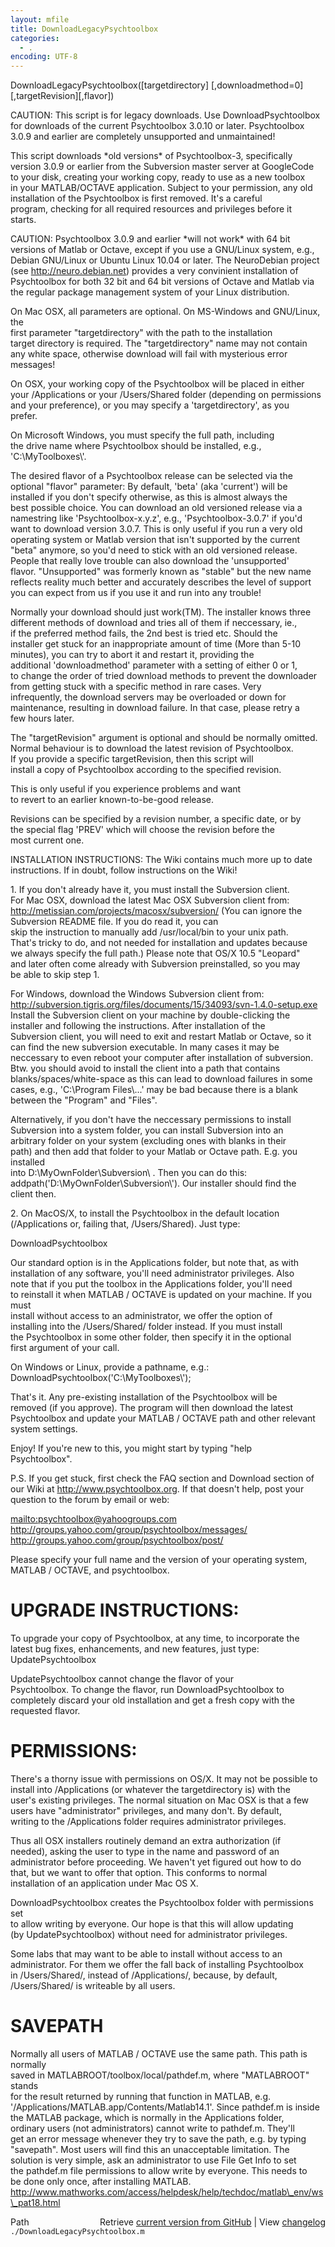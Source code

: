 ```yaml
---
layout: mfile
title: DownloadLegacyPsychtoolbox
categories:
  - .
encoding: UTF-8
---
```


DownloadLegacyPsychtoolbox([targetdirectory] [,downloadmethod=0] [,targetRevision][,flavor])  

CAUTION: This script is for legacy downloads. Use DownloadPsychtoolbox  
for downloads of the current Psychtoolbox 3.0.10 or later. Psychtoolbox  
3\.0.9 and earlier are completely unsupported and unmaintained!  

This script downloads \*old versions\* of Psychtoolbox-3, specifically  
version 3.0.9 or earlier from the Subversion master server at GoogleCode  
to your disk, creating your working copy, ready to use as a new toolbox  
in your MATLAB/OCTAVE application. Subject to your permission, any old  
installation of the Psychtoolbox is first removed. It's a careful  
program, checking for all required resources and privileges before it  
starts.  

CAUTION: Psychtoolbox 3.0.9 and earlier \*will not work\* with 64 bit  
versions of Matlab or Octave, except if you use a GNU/Linux system, e.g.,  
Debian GNU/Linux or Ubuntu Linux 10.04 or later. The NeuroDebian project  
(see http://neuro.debian.net) provides a very convinient installation of  
Psychtoolbox for both 32 bit and 64 bit versions of Octave and Matlab via  
the regular package management system of your Linux distribution.  

On Mac OSX, all parameters are optional. On MS-Windows and GNU/Linux, the  
first parameter "targetdirectory" with the path to the installation  
target directory is required. The "targetdirectory" name may not contain  
any white space, otherwise download will fail with mysterious error  
messages!  

On OSX, your working copy of the Psychtoolbox will be placed in either  
your /Applications or your /Users/Shared folder (depending on permissions  
and your preference), or you may specify a 'targetdirectory', as you  
prefer.  

On Microsoft Windows, you must specify the full path, including  
the drive name where Psychtoolbox should be installed, e.g.,  
'C:\\MyToolboxes\\'.  

The desired flavor of a Psychtoolbox release can be selected via the  
optional "flavor" parameter: By default, 'beta' (aka 'current') will be  
installed if you don't specify otherwise, as this is almost always the  
best possible choice. You can download an old versioned release via a  
namestring like 'Psychtoolbox-x.y.z', e.g., 'Psychtoolbox-3.0.7' if you'd  
want to download version 3.0.7. This is only useful if you run a very old  
operating system or Matlab version that isn't supported by the current  
"beta" anymore, so you'd need to stick with an old versioned release.  
People that really love trouble can also download the 'unsupported'  
flavor. "Unsupported" was formerly known as "stable" but the new name  
reflects reality much better and accurately describes the level of support  
you can expect from us if you use it and run into any trouble!  


Normally your download should just work(TM). The installer knows three  
different methods of download and tries all of them if neccessary, ie.,  
if the preferred method fails, the 2nd best is tried etc. Should the  
installer get stuck for an inappropriate amount of time (More than 5-10  
minutes), you can try to abort it and restart it, providing the  
additional 'downloadmethod' parameter with a setting of either 0 or 1,  
to change the order of tried download methods to prevent the downloader  
from getting stuck with a specific method in rare cases. Very  
infrequently, the download servers may be overloaded or down for  
maintenance, resulting in download failure. In that case, please retry a  
few hours later.  


The "targetRevision" argument is optional and should be normally omitted.  
Normal behaviour is to download the latest revision of Psychtoolbox.  
If you provide a specific targetRevision, then this script will  
install a copy of Psychtoolbox according to the specified revision.  

This is only useful if you experience problems and want  
to revert to an earlier known-to-be-good release.  

Revisions can be specified by a revision number, a specific date, or by  
the special flag 'PREV' which will choose the revision before the  
most current one.  


INSTALLATION INSTRUCTIONS: The Wiki contains much more up to date  
instructions. If in doubt, follow instructions on the Wiki!  

1\. If you don't already have it, you must install the Subversion client.  
For Mac OSX, download the latest Mac OSX Subversion client from:  
<http://metissian.com/projects/macosx/subversion/>
(You can ignore the Subversion README file. If you do read it, you can  
skip the instruction to manually add /usr/local/bin to your unix path.  
That's tricky to do, and not needed for installation and updates because  
we always specify the full path.) Please note that OS/X 10.5 "Leopard"  
and later often come already with Subversion preinstalled, so you may  
be able to skip step 1.  

For Windows, download the Windows Subversion client from:  
<http://subversion.tigris.org/files/documents/15/34093/svn-1.4.0-setup.exe>
Install the Subversion client on your machine by double-clicking the  
installer and following the instructions. After installation of the  
Subversion client, you will need to exit and restart Matlab or Octave, so it  
can find the new subversion executable. In many cases it may be  
neccessary to even reboot your computer after installation of subversion.  
Btw. you should avoid to install the client into a path that contains  
blanks/spaces/white-space as this can lead to download failures in some  
cases, e.g., 'C:\\Program Files\\...' may be bad because there is a blank  
between the "Program" and "Files".  

Alternatively, if you don't have the neccessary permissions to install  
Subversion into a system folder, you can install Subversion into an  
arbitrary folder on your system (excluding ones with blanks in their  
path) and then add that folder to your Matlab or Octave path. E.g. you installed  
into D:\\MyOwnFolder\\Subversion\\ . Then you can do this:  
addpath('D:\\MyOwnFolder\\Subversion\\'). Our installer should find the  
client then.  

2\. On MacOS/X, to install the Psychtoolbox in the default location  
(/Applications or, failing that, /Users/Shared). Just type:  

DownloadPsychtoolbox  

Our standard option is in the Applications folder, but note that, as with  
installation of any software, you'll need administrator privileges. Also  
note that if you put the toolbox in the Applications folder, you'll need  
to reinstall it when MATLAB / OCTAVE is updated on your machine. If you must  
install without access to an administrator, we offer the option of  
installing into the /Users/Shared/ folder instead. If you must install  
the Psychtoolbox in some other folder, then specify it in the optional  
first argument of your call.  

On Windows or Linux, provide a pathname, e.g.:  
DownloadPsychtoolbox('C:\\MyToolboxes\\');  

That's it. Any pre-existing installation of the Psychtoolbox will be  
removed (if you approve). The program will then download the latest  
Psychtoolbox and update your MATLAB / OCTAVE path and other relevant system settings.  

Enjoy! If you're new to this, you might start by typing "help  
Psychtoolbox".  

P.S. If you get stuck, first check the FAQ section and Download section of  
our Wiki at http://www.psychtoolbox.org. If that doesn't help, post your  
question to the forum by email or web:  

<mailto:psychtoolbox@yahoogroups.com>
<http://groups.yahoo.com/group/psychtoolbox/messages/>
<http://groups.yahoo.com/group/psychtoolbox/post/>

Please specify your full name and the version of your operating system,  
MATLAB / OCTAVE, and psychtoolbox.  

# UPGRADE INSTRUCTIONS:  

To upgrade your copy of Psychtoolbox, at any time, to incorporate the  
latest bug fixes, enhancements, and new features, just type:  
UpdatePsychtoolbox  

UpdatePsychtoolbox cannot change the flavor of your  
Psychtoolbox. To change the flavor, run DownloadPsychtoolbox to  
completely discard your old installation and get a fresh copy with the  
requested flavor.  

# PERMISSIONS:  

There's a thorny issue with permissions on OS/X. It may not be possible to  
install into /Applications (or whatever the targetdirectory is) with the  
user's existing privileges. The normal situation on Mac OSX is that a few  
users have "administrator" privileges, and many don't. By default,  
writing to the /Applications folder requires administrator privileges.  

Thus all OSX installers routinely demand an extra authorization (if  
needed), asking the user to type in the name and password of an  
administrator before proceeding. We haven't yet figured out how to do  
that, but we want to offer that option. This conforms to normal  
installation of an application under Mac OS X.  

DownloadPsychtoolbox creates the Psychtoolbox folder with permissions set  
to allow writing by everyone. Our hope is that this will allow updating  
(by UpdatePsychtoolbox) without need for administrator privileges.  

Some labs that may want to be able to install without access to an  
administrator. For them we offer the fall back of installing Psychtoolbox  
in /Users/Shared/, instead of /Applications/, because, by default,  
/Users/Shared/ is writeable by all users.  

# SAVEPATH  

Normally all users of MATLAB / OCTAVE use the same path. This path is normally  
saved in MATLABROOT/toolbox/local/pathdef.m, where "MATLABROOT" stands  
for the result returned by running that function in MATLAB, e.g.  
'/Applications/MATLAB.app/Contents/Matlab14.1'. Since pathdef.m is inside  
the MATLAB package, which is normally in the Applications folder,  
ordinary users (not administrators) cannot write to pathdef.m. They'll  
get an error message whenever they try to save the path, e.g. by typing  
"savepath". Most users will find this an unacceptable limitation. The  
solution is very simple, ask an administrator to use File Get Info to set  
the pathdef.m file permissions to allow write by everyone. This needs to  
be done only once, after installing MATLAB.  
<http://www.mathworks.com/access/helpdesk/help/techdoc/matlab\_env/ws\_pat18.html>




<div class="code_header" style="text-align:right;">
  <span style="float:left;">Path&nbsp;&nbsp;</span> <span class="counter">Retrieve <a href=
  "https://raw.github.com/Psychtoolbox-3/Psychtoolbox-3/beta/./DownloadLegacyPsychtoolbox.m">current version from GitHub</a> | View <a href=
  "https://github.com/Psychtoolbox-3/Psychtoolbox-3/commits/beta/./DownloadLegacyPsychtoolbox.m">changelog</a></span>
</div>
<div class="code">
  <code>./DownloadLegacyPsychtoolbox.m</code>
</div>
